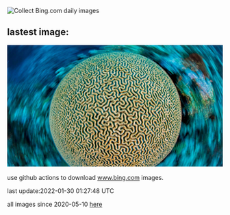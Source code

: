 ![Collect Bing.com daily images](https://github.com/counter2015/bing-daily-images/workflows/Collect%20Bing.com%20daily%20images/badge.svg)
## lastest image:
![](images/BrainCoral.jpg)

use github actions to download www.bing.com images.

last update:2022-01-30 01:27:48 UTC

all images since 2020-05-10 [here](https://github.com/counter2015/bing-daily-images/tree/master/images) 
